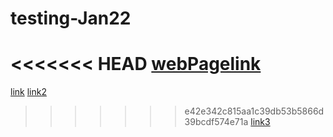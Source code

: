 # testing-Jan22
<<<<<<< HEAD
[webPagelink](https://gmiranah.github.io/testing-Jan22/)
=======
[link](https://gmiranah.github.io/testing-Jan22/)
[link2](https://gmiranah.github.io/testing-Jan22/README.md)
>>>>>>> e42e342c815aa1c39db53b5866d39bcdf574e71a
[link3](https://gmiranah.github.io/testing-Jan22/)
